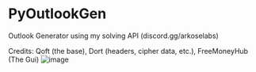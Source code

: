 # PyOutlookGen
 Outlook Generator using my solving API (discord.gg/arkoselabs)

Credits: Qoft (the base), Dort (headers, cipher data, etc.), FreeMoneyHub (The Gui)
![image](https://user-images.githubusercontent.com/122418336/216793605-27349dc5-7a87-4125-b1b4-1e38b77f6715.png)
